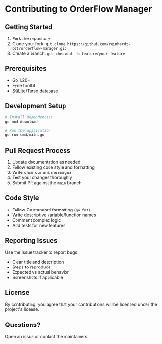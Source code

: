 # Contributing to OrderFlow Manager

## Getting Started

1. Fork the repository
2. Clone your fork: `git clone https://github.com/reinhardt-bit/orderflow-manager.git`
3. Create a branch: `git checkout -b feature/your-feature`

## Prerequisites

- Go 1.20+
- Fyne toolkit
- SQLite/Turso database

## Development Setup

```bash
# Install dependencies
go mod download

# Run the application
go run cmd/main.go
```

## Pull Request Process

1. Update documentation as needed
2. Follow existing code style and formatting
3. Write clear commit messages
4. Test your changes thoroughly
5. Submit PR against the `main` branch

## Code Style

- Follow Go standard formatting (`go fmt`)
- Write descriptive variable/function names
- Comment complex logic
- Add tests for new features

## Reporting Issues

Use the issue tracker to report bugs:

- Clear title and description
- Steps to reproduce
- Expected vs actual behavior
- Screenshots if applicable

## License

By contributing, you agree that your contributions will be licensed under the project's license.

## Questions?

Open an issue or contact the maintainers.
